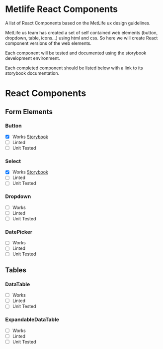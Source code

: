 # Metlife React Components

A list of React Components based on the MetLife ux design guidelines.

MetLife us team has created a set of self contained web elements (button, dropdown, table, icons...) using html and css. So here we will create React component versions of the web elements.

Each component will be tested and documented using the storybook development environment.

Each completed component should be listed below with a link to its storybook documentation.

# React Components

## Form Elements

### Button
* [x] Works [Storybook]()
* [ ] Linted
* [ ] Unit Tested

### Select
* [x] Works [Storybook]()
* [ ] Linted
* [ ] Unit Tested

### Dropdown
* [ ] Works
* [ ] Linted
* [ ] Unit Tested

### DatePicker
* [ ] Works
* [ ] Linted
* [ ] Unit Tested

## Tables

### DataTable
* [ ] Works
* [ ] Linted
* [ ] Unit Tested

### ExpandableDataTable
* [ ] Works
* [ ] Linted
* [ ] Unit Tested
